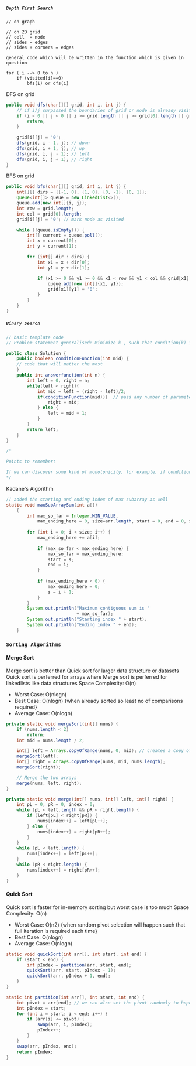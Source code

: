 ##### `Depth First Search`
```
// on graph

// on 2D grid
// cell  = node
// sides = edges
// sides + corners = edges

general code which will be written in the function which is given in question

for ( i --> 0 to n )
    if (visited[i]==0)
        bfs(i) or dfs(i)
```
DFS on grid
```java
public void dfs(char[][] grid, int i, int j) {
    // if i/j surpassed the boundaries of grid or node is already visited
    if (i < 0 || j < 0 || i >= grid.length || j >= grid[0].length || grid[i][j] == '0') {
        return;
    }
    
    grid[i][j] = '0';
    dfs(grid, i - 1, j); // down
    dfs(grid, i + 1, j); // up
    dfs(grid, i, j - 1); // left
    dfs(grid, i, j + 1); // right
}
```
BFS on grid
```java
public void bfs(char[][] grid, int i, int j) {
    int[][] dirs = {{-1, 0}, {1, 0}, {0, -1}, {0, 1}};
    Queue<int[]> queue = new LinkedList<>();
    queue.add(new int[]{i, j});
    int row = grid.length;
    int col = grid[0].length;
    grid[i][j] = '0'; // mark node as visited

    while (!queue.isEmpty()) {
        int[] current = queue.poll();
        int x = current[0];
        int y = current[1];

        for (int[] dir : dirs) {
            int x1 = x + dir[0];
            int y1 = y + dir[1];

            if (x1 >= 0 && y1 >= 0 && x1 < row && y1 < col && grid[x1][y1] == '1') {
                queue.add(new int[]{x1, y1});
                grid[x1][y1] = '0';
            }
        }
    }
}
```
##### `Binary Search`
```java
// basic template code
// Problem statement generalised: Minimize k , such that condition(k) is True

public class Solution {
    public boolean conditionFunction(int mid) { 
	// code that will matter the most
    }
    public int answerfunction(int n) {
        int left = 0, right = n;
        while(left < right){
            int mid = left + (right - left)/2;
            if(conditionFunction(mid)){  // pass any number of parameters
                right = mid;
            } else {
                left = mid + 1;
            }
        }
        return left;
    }
}

/*

Points to remember:

If we can discover some kind of monotonicity, for example, if condition(k) is True then condition(k + 1) is True, then we can consider binary search.
*/
```
Kadane's Algorithm
```java
// added the starting and ending index of max subarray as well
static void maxSubArraySum(int a[])
    {
        int max_so_far = Integer.MIN_VALUE,
            max_ending_here = 0, size=arr.length, start = 0, end = 0, s = 0;
 
        for (int i = 0; i < size; i++) {
            max_ending_here += a[i];
 
            if (max_so_far < max_ending_here) {
                max_so_far = max_ending_here;
                start = s;
                end = i;
            }
 
            if (max_ending_here < 0) {
                max_ending_here = 0;
                s = i + 1;
            }
        }
        System.out.println("Maximum contiguous sum is "
                           + max_so_far);
        System.out.println("Starting index " + start);
        System.out.println("Ending index " + end);
    }
```
### `Sorting Algorithms`
#### Merge Sort
Merge sort is better than Quick sort for larger data structure or datasets
Quick sort is perferred for arrays where Merge sort is perferred for linkedlists like data structures
Space Complexity: O(n)
- Worst Case: O(nlogn)
- Best Case: O(nlogn) {when already sorted so least no of comparisons required}
- Average Case: O(nlogn)
```java
private static void mergeSort(int[] nums) {
    if (nums.length < 2)
        return;
    int mid = nums.length / 2;

    int[] left = Arrays.copyOfRange(nums, 0, mid); // creates a copy of array within this range 
    mergeSort(left);
    int[] right = Arrays.copyOfRange(nums, mid, nums.length);
    mergeSort(right);

    // Merge the two arrays
    merge(nums, left, right);
}

private static void merge(int[] nums, int[] left, int[] right) {
    int pL = 0, pR = 0, index = 0;
    while (pL < left.length && pR < right.length) {
        if (left[pL] < right[pR]) {
            nums[index++] = left[pL++];
        } else {
            nums[index++] = right[pR++];
        }
    }
    while (pL < left.length) {
        nums[index++] = left[pL++];
    }
    while (pR < right.length) {
        nums[index++] = right[pR++];
    }
}
```
#### Quick Sort
Quick sort is faster for in-memory sorting but worst case is too much
Space Complexity: O(n)
- Worst Case: O(n2) {when random pivot selection will happen such that full iteration is required each time}
- Best Case: O(nlogn)
- Average Case: O(nlogn)
```java
static void quickSort(int arr[], int start, int end) {
    if (start < end) {
        int pIndex = partition(arr, start, end);
        quickSort(arr, start, pIndex - 1);
        quickSort(arr, pIndex + 1, end);
    }
}

static int partition(int arr[], int start, int end) {
    int pivot = arr[end]; // we can also set the pivot randomly to hopefully improve the performance
    int pIndex = start;
    for (int i = start; i < end; i++) {
        if (arr[i] <= pivot) {
            swap(arr, i, pIndex);
            pIndex++;
        }
    }
    swap(arr, pIndex, end);
    return pIndex;
}
```
